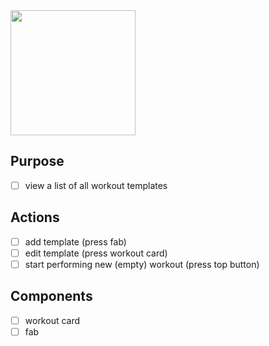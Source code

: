 <image src="https://github.com/EduardDumitrescul/FitnessTracker/assets/71341569/5f301d80-fb1a-49c3-9fcd-9c2c868bef17" width = "200"/>


## Purpose
- [ ] view a list of all workout templates
## Actions
- [ ] add template (press fab)
- [ ] edit template (press workout card)
- [ ] start performing new (empty) workout (press top button)
## Components
- [ ] workout card
- [ ] fab
